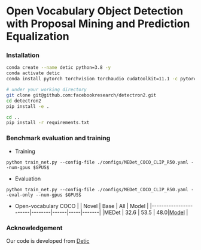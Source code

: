 # Open Vocabulary Object Detection with Proposal Mining and Prediction Equalization

### Installation
```bash
conda create --name detic python=3.8 -y
conda activate detic
conda install pytorch torchvision torchaudio cudatoolkit=11.1 -c pytorch-lts -c nvidia

# under your working directory
git clone git@github.com:facebookresearch/detectron2.git
cd detectron2
pip install -e .

cd ..
pip install -r requirements.txt
```

### Benchmark evaluation and training
- Training
```
python train_net.py --config-file ./configs/MEDet_COCO_CLIP_R50.yaml --num-gpus $GPUS$
```
- Evaluation
```
python train_net.py --config-file ./configs/MEDet_COCO_CLIP_R50.yaml --eval-only --num-gpus $GPUS$
```
- Open-vocabulary COCO
    |                       |  Novel | Base | All | Model |
    |-----------------------|--------|------|-----|-------|
    |MEDet                  | 32.6   | 53.5 | 48.0|[Model](https://drive.google.com/file/d/1bp6ripmONN0N5Lfmv9PkrbGdgO3gxl9r/view?usp=sharing)       |

### Acknowledgement
Our code is developed from [Detic](https://github.com/facebookresearch/Detic)
